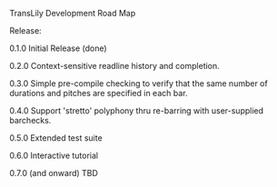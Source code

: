 TransLily Development Road Map

Release:

0.1.0  Initial Release  (done)

0.2.0  Context-sensitive readline history and completion.

0.3.0  Simple pre-compile checking to verify that the same number of durations and pitches are specified in each bar.

0.4.0  Support 'stretto' polyphony thru re-barring with user-supplied barchecks.

0.5.0  Extended test suite

0.6.0  Interactive tutorial

0.7.0  (and onward) TBD
